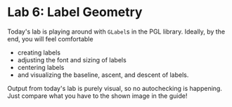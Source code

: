 # Lab 6: Label Geometry

Today's lab is playing around with `GLabel`s in the PGL library. Ideally, by the end, you will feel comfortable
- creating labels
- adjusting the font and sizing of labels
- centering labels
- and visualizing the baseline, ascent, and descent of labels.

Output from today's lab is purely visual, so no autochecking is happening. Just compare what you have to the shown image in the guide!

